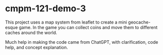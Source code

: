 # cmpm-121-demo-3

This project uses a map system from leaflet to create a mini geocache-esque
game. In the game you can collect coins and move them to different caches around
the world.

Much help in making the code came from ChatGPT, with clarification, code help,
and concept explanation.
